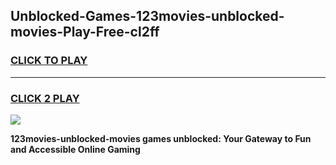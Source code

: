 
## Unblocked-Games-123movies-unblocked-movies-Play-Free-cl2ff
<h3>
<a href="https://premium76.site?title=123movies-unblocked-movies&ref=18A1">CLICK TO PLAY</a></h3>
<hr>

<h3>
<a href="https://premium76.site?title=123movies-unblocked-movies&ref=18A1">CLICK 2 PLAY</a>
  
</h3>

<a href="https://premium76.site?title=123movies-unblocked-movies&ref=18A1"><img src="https://clearcache.store/games.png"></a>


**123movies-unblocked-movies games unblocked: Your Gateway to Fun and Accessible Online Gaming**
